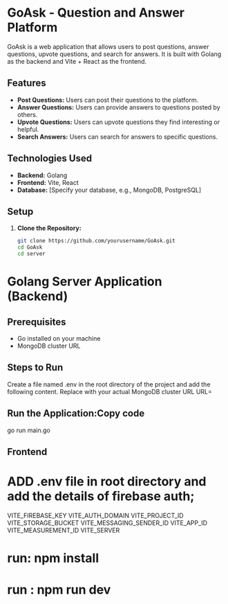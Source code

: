 # GoAsk - Question and Answer Platform

GoAsk is a web application that allows users to post questions, answer questions, upvote questions, and search for answers. It is built with Golang as the backend and Vite + React as the frontend.

## Features

- **Post Questions:** Users can post their questions to the platform.
- **Answer Questions:** Users can provide answers to questions posted by others.
- **Upvote Questions:** Users can upvote questions they find interesting or helpful.
- **Search Answers:** Users can search for answers to specific questions.

## Technologies Used

- **Backend:** Golang
- **Frontend:** Vite, React
- **Database:** [Specify your database, e.g., MongoDB, PostgreSQL]

## Setup

1. **Clone the Repository:**
   ```bash
   git clone https://github.com/yourusername/GoAsk.git
   cd GoAsk
   cd server
# Golang Server Application (Backend)
## Prerequisites

- Go installed on your machine
- MongoDB cluster URL

## Steps to Run
Create a file named .env in the root directory of the project and add the following content. Replace <your-mongodb-url> with your actual MongoDB cluster URL
URL=<your-mongodb-url>

## Run the Application:Copy code
go run main.go

 ## Frontend
 # ADD .env file in root directory and add the details of firebase auth;
 
  VITE_FIREBASE_KEY
  VITE_AUTH_DOMAIN
  VITE_PROJECT_ID
  VITE_STORAGE_BUCKET
  VITE_MESSAGING_SENDER_ID
  VITE_APP_ID
  VITE_MEASUREMENT_ID
  VITE_SERVER

  # run: npm install

  # run : npm run dev

